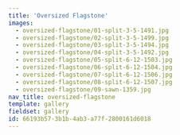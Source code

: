 ```yaml
---
title: 'Oversized Flagstone'
images:
  - oversized-flagstone/01-split-3-5-1491.jpg
  - oversized-flagstone/02-split-3-5-1499.jpg
  - oversized-flagstone/03-split-3-5-1494.jpg
  - oversized-flagstone/04-split-3-5-1492.jpg
  - oversized-flagstone/05-split-6-12-1503.jpg
  - oversized-flagstone/06-split-6-12-1504.jpg
  - oversized-flagstone/07-split-6-12-1506.jpg
  - oversized-flagstone/08-split-6-12-1507.jpg
  - oversized-flagstone/09-sawn-1359.jpg
nav_title: oversized-flagstone
template: gallery
fieldset: gallery
id: 66193b57-3b1b-4ab3-a77f-2800161d6018
---
```

